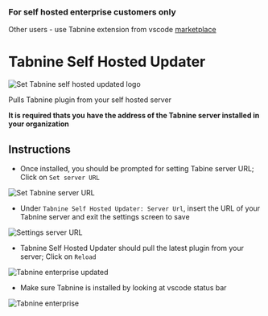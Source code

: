### For self hosted enterprise customers only

Other users - use Tabnine extension from vscode [marketplace](https://marketplace.visualstudio.com/items?itemName=TabNine.tabnine-vscode)

# Tabnine Self Hosted Updater

![Set Tabnine self hosted updated logo](https://raw.githubusercontent.com/codota/tabnine-vscode-self-hosted-updater/main/logo.png)

Pulls Tabnine plugin from your self hosted server

**It is required thats you have the address of the Tabnine server installed in your organization**

## Instructions

- Once installed, you should be prompted for setting Tabine server URL; Click on `Set server URL`

![Set Tabnine server URL](https://raw.githubusercontent.com/codota/tabnine-vscode-self-hosted-updater/main/images/set-tabnine-server-url.png)

- Under `Tabnine Self Hosted Updater: Server Url`, insert the URL of your Tabnine server and exit the settings screen to save

![Settings server URL](https://raw.githubusercontent.com/codota/tabnine-vscode-self-hosted-updater/main/images/settings-server-url.png)

- Tabnine Self Hosted Updater should pull the latest plugin from your server; Click on `Reload`

![Tabnine enterprise updated](https://raw.githubusercontent.com/codota/tabnine-vscode-self-hosted-updater/main/images/tabnine-enterprise-updated.png)

- Make sure Tabnine is installed by looking at vscode status bar

![Tabnine enterprise](https://raw.githubusercontent.com/codota/tabnine-vscode-self-hosted-updater/main/images/tabnine-enterprise.png)
